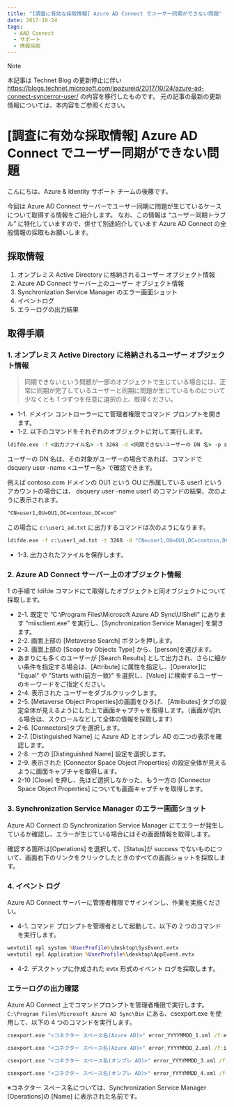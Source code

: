 ```yaml
---
title: "[調査に有効な採取情報] Azure AD Connect でユーザー同期ができない問題"
date: 2017-10-24
tags:
  - AAD Connect
  - サポート
  - 情報採取
---
```


> [!NOTE]
> 本記事は Technet Blog の更新停止に伴い https://blogs.technet.microsoft.com/jpazureid/2017/10/24/azure-ad-connect-syncerror-user/ の内容を移行したものです。
> 元の記事の最新の更新情報については、本内容をご参照ください。

# [調査に有効な採取情報] Azure AD Connect でユーザー同期ができない問題

こんにちは、Azure & Identity サポート チームの後藤です。

今回は Azure AD Connect サーバーでユーザー同期に問題が生じているケースについて取得する情報をご紹介します。
なお、この情報は “ユーザー同期トラブル” に特化していますので、併せて別途紹介しています Azure AD Connect の全般情報の採取もお願いします。

## 採取情報

1. オンプレミス Active Directory に格納されるユーザー オブジェクト情報
2. Azure AD Connect サーバー上のユーザー オブジェクト情報
3. Synchronization Service Manager のエラー画面ショット
4. イベントログ
5. エラーログの出力結果

## 取得手順

### 1. オンプレミス Active Directory に格納されるユーザー オブジェクト情報  

> 同期できないという問題が一部のオブジェクトで生じている場合には、正常に同期が完了しているユーザーと同期に問題が生じているものについて少なくとも 1 つずつを任意に選択の上、取得ください。

- 1-1. ドメイン コントローラーにて管理者権限でコマンド プロンプトを開きます。  
- 1-2. 以下のコマンドをそれぞれのオブジェクトに対して実行します。  

```cmd
ldifde.exe -f <出力ファイル名> -t 3268 -d <同期できないユーザーの DN 名> -p subtree
```

ユーザーの DN 名は、その対象がユーザーの場合であれば、コマンドで dsquery user -name <ユーザー名> で確認できます。

例えば contoso.com ドメインの OU1 という OU に所属している user1 というアカウントの場合には、 dsquery user -name user1 のコマンドの結果、次のように表示されます。

```txt
"CN=user1,OU=OU1,DC=contoso,DC=com"
```

この場合に `c:\user1_ad.txt` に出力するコマンドは次のようになります。

```cmd
ldifde.exe -f c:\user1_ad.txt -t 3268 -d "CN=user1,OU=OU1,DC=contoso,DC=com" -p subtree
```

- 1-3. 出力されたファイルを保存します。

### 2. Azure AD Connect サーバー上のオブジェクト情報

1 の手順で ldifde コマンドにて取得したオブジェクトと同オブジェクトについて採取します。

- 2-1. 既定で “C:\Program Files\Microsoft Azure AD Sync\UIShell” にあります “miisclient.exe” を実行し、[Synchronization Service Manager] を開きます。  
- 2-2. 画面上部の [Metaverse Search] ボタンを押します。  
- 2-3. 画面上部の [Scope by Objects Type] から、[person]を選びます。  
- あまりにも多くのユーザーが [Search Results] として出力され、さらに細かい条件を指定する場合は、[Attribute] に属性を指定し、[Operator]に "Equal" や "Starts with(前方一致)" を選択し、[Value] に検索するユーザーのキーワードをご指定ください。  
- 2-4. 表示された ユーザーをダブルクリックします。  
- 2-5. [Metaverse Object Properties]の画面をひろげ、 [Attributes] タブの設定全体が見えるようにした上で画面キャプチャを取得します。（画面が切れる場合は、スクロールなどして全体の情報を採取します）  
- 2-6. [Connectors]タブを選択します。  
- 2-7. [Distinguished Name] に Azure AD とオンプレ AD の二つの表示を確認します。  
- 2-8. 一方の [Distinguished Name] 設定を選択します。  
- 2-9. 表示された [Connector Space Object Properties] の設定全体が見えるように画面キャプチャを取得します。  
- 2-10 [Close] を押し、先ほど選択しなかった、もう一方の [Connector Space Object Properties] についても画面キャプチャを取得します。  

### 3. Synchronization Service Manager のエラー画面ショット

Azure AD Connect の Synchronization Service Manager にてエラーが発生しているか確認し、エラーが生じている場合にはその画面情報を取得します。

確認する箇所は[Operations] を選択して、[Status]が success でないものについて、画面右下のリンクをクリックしたときのすべての画面ショットを採取します。

### 4. イベント ログ

Azure AD Connect サーバーに管理者権限でサインインし、作業を実施ください。

- 4-1. コマンド プロンプトを管理者として起動して、以下の 2 つのコマンドを実行します。

```cmd
wevtutil epl system %UserProfile%\desktop\SysEvent.evtx
wevtutil epl Application %UserProfile%\desktop\AppEvent.evtx
```

- 4-2. デスクトップに作成された evtx 形式のイベント ログを採取します。

### エラーログの出力確認

Azure AD Connect 上でコマンドプロンプトを管理者権限で実行します。
`C:\Program Files\Microsoft Azure AD Sync\Bin` にある、csexport.exe  を使用して、以下の 4 つのコマンドを実行します。

```cmd
csexport.exe "<コネクター スペース名(Azure AD)>" error_YYYYMMDD_1.xml /f:e 

csexport.exe "<コネクター スペース名(Azure AD)>" error_YYYYMMDD_2.xml /f:i

csexport.exe "<コネクター スペース名(オンプレ AD)>" error_YYYYMMDD_3.xml /f:e 

csexport.exe "<コネクター スペース名(オンプレ AD)>" error_YYYYMMDD_4.xml /f:i
```

※コネクター スペース名については、Synchronization Service Manager [Operations]の [Name] に表示された名前です。
